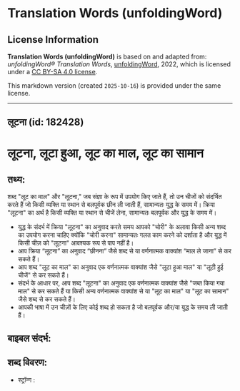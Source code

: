 # Translation Words (unfoldingWord)

## License Information

**Translation Words (unfoldingWord)** is based on and adapted from: _unfoldingWord® Translation Words_, [unfoldingWord](https://unfoldingword.org/utw), 2022, which is licensed under a [CC BY-SA 4.0 license](https://creativecommons.org/licenses/by-sa/4.0/legalcode.en).

This markdown version (created `2025-10-16`) is provided under the same license.



--------------------------------

## लूटना (id: 182428)

लूटना, लूटा हुआ, लूट का माल, लूट का सामान
=========================================

तथ्य:
-----

शब्द "लूट का माल" और "लूटना," जब संज्ञा के रूप में उपयोग किए जाते हैं, तो उन चीजों को संदर्भित करते हैं जो किसी व्यक्ति या स्थान से बलपूर्वक छीन ली जाती हैं, सामान्यतः युद्ध के समय में। क्रिया "लूटना" का अर्थ है किसी व्यक्ति या स्थान से चीजें लेना, सामान्यतः बलपूर्वक और युद्ध के समय में।

* युद्ध के संदर्भ में क्रिया "लूटना" का अनुवाद करते समय आपको "चोरी" के अलावा किसी अन्य शब्द का उपयोग करना चाहिए क्योंकि "चोरी करना" सामान्यतः गलत काम करने को दर्शाता है और युद्ध में किसी चीज़ को "लूटना" आवश्यक रूप से पाप नहीं है।
* आप क्रिया “लूटना” का अनुवाद “छीनना” जैसे शब्द से या वर्णनात्मक वाक्यांश “माल ले जाना” से कर सकते हैं।
* आप शब्द "लूट का माल" का अनुवाद एक वर्णनात्मक वाक्यांश जैसे "लूटा हुआ माल" या "लूटी हुई चीजें" से कर सकते हैं।
* संदर्भ के आधार पर, आप शब्द "लूटना" का अनुवाद एक वर्णनात्मक वाक्यांश जैसे "जब्त किया गया माल" से कर सकते हैं या किसी अन्य वर्णनात्मक वाक्यांश से या "लूट का माल" या "लूट का सामान" जैसे शब्द से कर सकते हैं।
* आपकी भाषा में उन चीज़ों के लिए कोई शब्द हो सकता है जो बलपूर्वक और/या युद्ध के समय ली जाती हैं।

बाइबल संदर्भ:
-------------

शब्द विवरण:
-----------

* स्ट्रॉन्ग :


